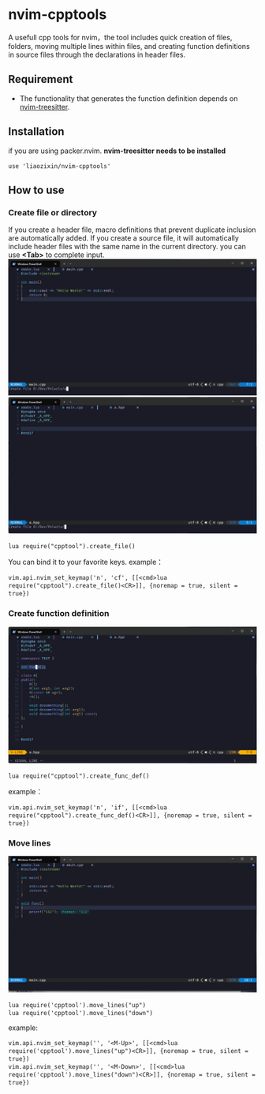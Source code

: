 # nvim-cpptools
A usefull cpp tools for nvim，the tool includes quick creation of files, folders, moving multiple lines within files, and creating function definitions in source files through the declarations in header files.

## Requirement
- The functionality that generates the function definition depends on [nvim-treesitter](https://github.com/nvim-treesitter/nvim-treesitter).

## Installation
if you are using packer.nvim. **nvim-treesitter needs to be installed**
```
use 'liaozixin/nvim-cpptools'
```

## How to use
### Create file or directory
If you create a header file, macro definitions that prevent duplicate inclusion are automatically added. If you create a source file, it will automatically include header files with the same name in the current directory. you can use **\<Tab\>** to complete input.
![img1](create_head_file.gif)
![img2](create_source_file.gif)
```
lua require("cpptool").create_file()
```
You can bind it to your favorite keys. example：
```
vim.api.nvim_set_keymap('n', 'cf', [[<cmd>lua require("cpptool").create_file()<CR>]], {noremap = true, silent = true})
```
### Create function definition
![img3](create_func_def.gif)
```
lua require("cpptool").create_func_def()
```
example：
```
vim.api.nvim_set_keymap('n', 'if', [[<cmd>lua require("cpptool").create_func_def()<CR>]], {noremap = true, silent = true})
```
### Move lines
![img4](move_lines.gif)
```
lua require('cpptool').move_lines("up")
lua require('cpptool').move_lines("down")
```
example:
```
vim.api.nvim_set_keymap('', '<M-Up>', [[<cmd>lua require('cpptool').move_lines("up")<CR>]], {noremap = true, silent = true})
vim.api.nvim_set_keymap('', '<M-Down>', [[<cmd>lua require('cpptool').move_lines("down")<CR>]], {noremap = true, silent = true})
```
